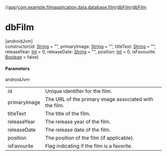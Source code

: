 //[app](../../../index.md)/[com.example.filmapplication.data.database.film](../index.md)/[dbFilm](index.md)/[dbFilm](db-film.md)

# dbFilm

[androidJvm]\
constructor(id: [String](https://kotlinlang.org/api/latest/jvm/stdlib/kotlin/-string/index.html) = &quot;&quot;, primaryImage: [String](https://kotlinlang.org/api/latest/jvm/stdlib/kotlin/-string/index.html) = &quot;&quot;, titleText: [String](https://kotlinlang.org/api/latest/jvm/stdlib/kotlin/-string/index.html) = &quot;&quot;, releaseYear: [Int](https://kotlinlang.org/api/latest/jvm/stdlib/kotlin/-int/index.html) = 0, releaseDate: [String](https://kotlinlang.org/api/latest/jvm/stdlib/kotlin/-string/index.html) = &quot;&quot;, position: [Int](https://kotlinlang.org/api/latest/jvm/stdlib/kotlin/-int/index.html) = 0, isFavourite: [Boolean](https://kotlinlang.org/api/latest/jvm/stdlib/kotlin/-boolean/index.html) = false)

#### Parameters

androidJvm

| | |
|---|---|
| id | Unique identifier for the film. |
| primaryImage | The URL of the primary image associated with the film. |
| titleText | The title of the film. |
| releaseYear | The release year of the film. |
| releaseDate | The release date of the film. |
| position | The position of the film (if applicable). |
| isFavourite | Flag indicating if the film is a favorite. |
